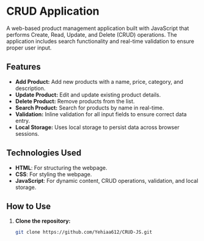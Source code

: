 # CRUD Application

A web-based product management application built with JavaScript that performs Create, Read, Update, and Delete (CRUD) operations. The application includes search functionality and real-time validation to ensure proper user input.

## Features

- **Add Product:** Add new products with a name, price, category, and description.
- **Update Product:** Edit and update existing product details.
- **Delete Product:** Remove products from the list.
- **Search Product:** Search for products by name in real-time.
- **Validation:** Inline validation for all input fields to ensure correct data entry.
- **Local Storage:** Uses local storage to persist data across browser sessions.

## Technologies Used

- **HTML**: For structuring the webpage.
- **CSS**: For styling the webpage.
- **JavaScript**: For dynamic content, CRUD operations, validation, and local storage.

## How to Use

1. **Clone the repository:**
   ```bash
   git clone https://github.com/Yehiaa612/CRUD-JS.git
